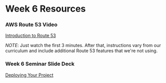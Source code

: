 # Week 6 Resources

### AWS Route 53 Video

[Introduction to Route 53](https://www.youtube.com/watch?v=Nm69KMWwH7s)

*NOTE*: Just watch the first 3 minutes. After that, instructions vary from our curriculum and include additional Route 53 features that we're not using.

### Week 6 Seminar Slide Deck

[Deploying Your Project](https://goo.gl/kcHZAI) 
